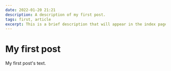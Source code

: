 ```yaml
---
date: 2022-01-20 21:21
description: A description of my first post.
tags: first, article
excerpt: This is a brief description that will appear in the index page.
---
```


# My first post

My first post's text.
